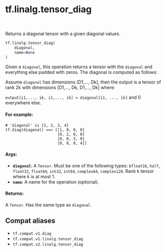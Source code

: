 <div itemscope itemtype="http://developers.google.com/ReferenceObject">
<meta itemprop="name" content="tf.linalg.tensor_diag" />
<meta itemprop="path" content="Stable" />
</div>

# tf.linalg.tensor_diag

<!-- Insert buttons and diff -->

<table class="tfo-notebook-buttons tfo-api" align="left">
</table>



Returns a diagonal tensor with a given diagonal values.

``` python
tf.linalg.tensor_diag(
    diagonal,
    name=None
)
```



<!-- Placeholder for "Used in" -->

Given a `diagonal`, this operation returns a tensor with the `diagonal` and
everything else padded with zeros. The diagonal is computed as follows:

Assume `diagonal` has dimensions [D1,..., Dk], then the output is a tensor of
rank 2k with dimensions [D1,..., Dk, D1,..., Dk] where:

`output[i1,..., ik, i1,..., ik] = diagonal[i1, ..., ik]` and 0 everywhere else.

#### For example:



```
# 'diagonal' is [1, 2, 3, 4]
tf.diag(diagonal) ==> [[1, 0, 0, 0]
                       [0, 2, 0, 0]
                       [0, 0, 3, 0]
                       [0, 0, 0, 4]]
```

#### Args:


* <b>`diagonal`</b>: A `Tensor`. Must be one of the following types: `bfloat16`, `half`, `float32`, `float64`, `int32`, `int64`, `complex64`, `complex128`.
  Rank k tensor where k is at most 1.
* <b>`name`</b>: A name for the operation (optional).


#### Returns:

A `Tensor`. Has the same type as `diagonal`.


## Compat aliases

* `tf.compat.v1.diag`
* `tf.compat.v1.linalg.tensor_diag`
* `tf.compat.v2.linalg.tensor_diag`

